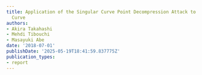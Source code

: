 ```yaml
---
title: Application of the Singular Curve Point Decompression Attack to the Bitcoin
  Curve
authors:
- Akira Takahashi
- Mehdi Tibouchi
- Masayuki Abe
date: '2018-07-01'
publishDate: '2025-05-19T18:41:59.837775Z'
publication_types:
- report
---
```

